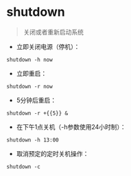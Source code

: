# shutdown

> 关闭或者重新启动系统

- 立即关闭电源（停机）：

`shutdown -h now`

- 立即重启：

`shutdown -r now`

- 5分钟后重启：

`shutdown -r +{{5}} &`

- 在下午1点关机（-h参数使用24小时制）：

`shutdown -h 13:00`

- 取消预定的定时关机操作：

`shutdown -c`

[#]: contributors: ([Datura stramonium L.]，[仁人]，[李桥])